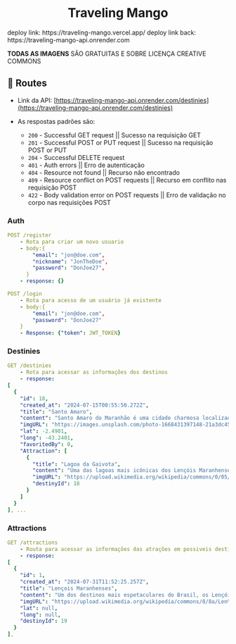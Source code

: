 <h1 align="center">
    Traveling Mango
</h1>
deploy link: https://traveling-mango.vercel.app/
deploy link back: https://traveling-mango-api.onrender.com

**TODAS AS IMAGENS** SÃO GRATUITAS E SOBRE LICENÇA CREATIVE COMMONS
<br />

## :rocket: Routes
- Link da API: [https://traveling-mango-api.onrender.com/destinies](https://traveling-mango-api.onrender.com/destinies)

- As respostas padrões são:
  - `200` - Successful GET request || Sucesso na requisição GET 
  - `201` - Successful POST or PUT request || Sucesso na requisição POST or PUT
  - `204` - Successful DELETE request
  - `401` - Auth errors || Erro de autenticação
  - `404` - Resource not found || Recurso não encontrado
  - `409` - Resource conflict on POST requests || Recurso em conflito nas requisição POST
  - `422` - Body validation error on POST requests || Erro de validação no corpo nas requisições POST

### Auth

```yml
POST /register
    - Rota para criar um novo usuario
    - body:{
        "email": "jon@doe.com",
        "nickname": "JonTheDoe",
        "password": "DonJoe27",
      }
    - response: {}
```

```yml
POST /login
    - Rota para acesso de um usuário já existente
    - body:{
        "email": "jon@doe.com",
        "password": "DonJoe27"
    }
    - Response: {"token": JWT_TOKEN}
```
    
### Destinies

```yml 
GET /destinies
    - Rota para acessar as informações dos destinos
    - response:
[
  {
    "id": 18,
    "created_at": "2024-07-15T00:55:50.272Z",
    "title": "Santo Amaro",
    "content": "Santo Amaro do Maranhão é uma cidade charmosa localizada no coração dos Lençóis Maranhenses. É conhecida por suas paisagens deslumbrantes, menos exploradas que as de Barreirinhas, e pela proximidade com as dunas e lagoas do Parque Nacional dos Lençóis Maranhenses. Aqui estão alguns dos principais atrativos de Santo Amaro",
    "imgURL": "https://images.unsplash.com/photo-1668431397148-21a3dc45a8bb?q=80&w=1470&auto=format&fit=crop&ixlib=rb-4.0.3&ixid=M3wxMjA3fDB8MHxwaG90by1wYWdlfHx8fGVufDB8fHx8fA%3D%3D",
    "lat": -2.4901,
    "long": -43.2401,
    "favoritedBy": 0,
    "Attraction": [
      {
        "title": "Lagoa da Gaivota",
        "content": "Uma das lagoas mais icônicas dos Lençóis Maranhenses, a Lagoa da Gaivota é famosa por suas águas cristalinas e areia branca, proporcionando um ambiente tranquilo e paradisíaco para banhos e contemplação. A beleza intocada e a serenidade do local fazem dela uma parada obrigatória para os visitantes.",
        "imgURL": "https://upload.wikimedia.org/wikipedia/commons/0/05/A_bela_Lagoa_da_Am%C3%A9rica%2C_no_Parque_Nacional_dos_Len%C3%A7%C3%B3is_Maranhenses.jpg",
        "destinyId": 18
      }
    ]
  }
], ...
```
### Attractions

```yml 
GET /attractions
    - Routa para acessar as informações das atrações em possiveis destinos
    - response:
[
  {
    "id": 1,
    "created_at": "2024-07-31T11:52:25.257Z",
    "title": "Lençois Maranhenses",
    "content": "Um dos destinos mais espetaculares do Brasil, os Lençóis Maranhenses são uma vasta extensão de dunas de areia branca, pontuadas por lagoas de água doce que se formam durante a estação chuvosa. Este cenário único e surreal atrai visitantes de todo o mundo, oferecendo uma experiência incomparável de contato com a natureza.",
    "imgURL": "https://upload.wikimedia.org/wikipedia/commons/8/8a/Len%C3%A7%C3%B3is_Maranhenses._01.jpg",
    "lat": null,
    "long": null,
    "destinyId": 19
  }
],
```

